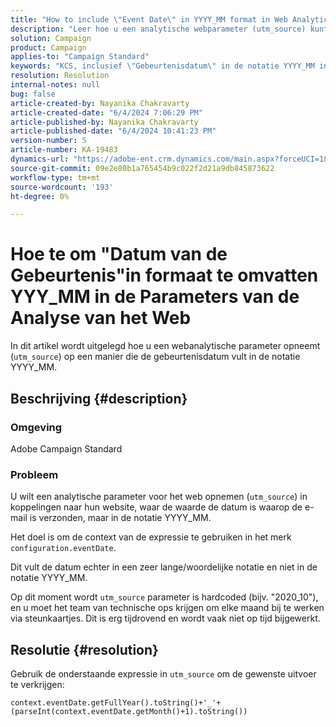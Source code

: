 ```yaml
---
title: "How to include \"Event Date\" in YYYY_MM format in Web Analytic Parameters"
description: "Leer hoe u een analytische webparameter (utm_source) kunt vullen in koppelingen naar hun website in Campaign Standard."
solution: Campaign
product: Campaign
applies-to: "Campaign Standard"
keywords: "KCS, inclusief \"Gebeurtenisdatum\" in de notatie YYYY_MM in webanalytische parameters, Adobe Campaign Standard, ACS"
resolution: Resolution
internal-notes: null
bug: false
article-created-by: Nayanika Chakravarty
article-created-date: "6/4/2024 7:06:29 PM"
article-published-by: Nayanika Chakravarty
article-published-date: "6/4/2024 10:41:23 PM"
version-number: 5
article-number: KA-19483
dynamics-url: "https://adobe-ent.crm.dynamics.com/main.aspx?forceUCI=1&pagetype=entityrecord&etn=knowledgearticle&id=3e139288-a522-ef11-840a-002248092444"
source-git-commit: 09e2e80b1a765454b9c022f2d21a9db845873622
workflow-type: tm+mt
source-wordcount: '193'
ht-degree: 0%

---
```


# Hoe te om &quot;Datum van de Gebeurtenis&quot;in formaat te omvatten YYY_MM in de Parameters van de Analyse van het Web


In dit artikel wordt uitgelegd hoe u een webanalytische parameter opneemt (`utm_source`) op een manier die de gebeurtenisdatum vult in de notatie YYYY_MM.

## Beschrijving {#description}


### <b>Omgeving</b>

Adobe Campaign Standard

### <b>Probleem</b>

U wilt een analytische parameter voor het web opnemen (`utm_source`) in koppelingen naar hun website, waar de waarde de datum is waarop de e-mail is verzonden, maar in de notatie YYYY_MM.

Het doel is om de context van de expressie te gebruiken in het merk `configuration.eventDate`.

Dit vult de datum echter in een zeer lange/woordelijke notatie en niet in de notatie YYYY_MM.

Op dit moment wordt `utm_source` parameter is hardcoded (bijv. &quot;2020_10&quot;), en u moet het team van technische ops krijgen om elke maand bij te werken via steunkaartjes. Dit is erg tijdrovend en wordt vaak niet op tijd bijgewerkt.


## Resolutie {#resolution}


Gebruik de onderstaande expressie in `utm_source` om de gewenste uitvoer te verkrijgen:

`context.eventDate.getFullYear().toString()+'_'+(parseInt(context.eventDate.getMonth()+1).toString())`
